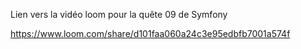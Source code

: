 Lien vers la vidéo loom pour la quête 09 de Symfony

https://www.loom.com/share/d101faa060a24c3e95edbfb7001a574f
